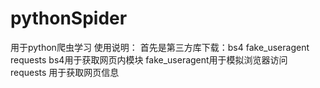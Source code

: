# pythonSpider
用于python爬虫学习
使用说明：
首先是第三方库下载：bs4 fake_useragent requests
bs4用于获取网页内模块
fake_useragent用于模拟浏览器访问
requests 用于获取网页信息
